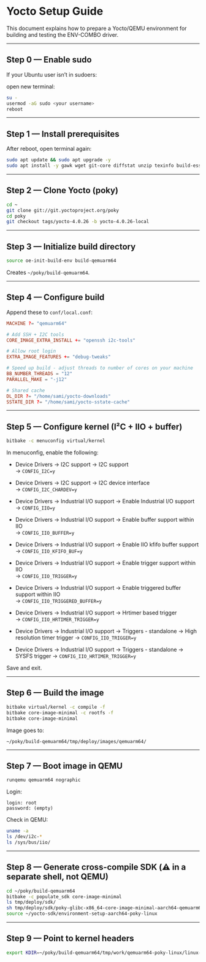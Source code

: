 # Yocto Setup Guide

This document explains how to prepare a Yocto/QEMU environment for building and testing the ENV-COMBO driver.

---

## Step 0 — Enable sudo

If your Ubuntu user isn’t in sudoers:

open new terminal:

```bash
su -
usermod -aG sudo <your username>
reboot
```

---

## Step 1 — Install prerequisites

After reboot, open terminal again:

```bash
sudo apt update && sudo apt upgrade -y
sudo apt install -y gawk wget git-core diffstat unzip texinfo build-essential     chrpath socat cpio python3 python3-pip python3-pexpect xz-utils debianutils     iputils-ping python3-gitpython python3-jinja2 libgl1 libglx-mesa0 libsdl1.2-dev     pylint xterm python3-subunit mesa-common-dev lz4 zstd
```

---

## Step 2 — Clone Yocto (poky)

```bash
cd ~
git clone git://git.yoctoproject.org/poky
cd poky
git checkout tags/yocto-4.0.26 -b yocto-4.0.26-local
```

---

## Step 3 — Initialize build directory

```bash
source oe-init-build-env build-qemuarm64
```

Creates `~/poky/build-qemuarm64`.

---

## Step 4 — Configure build

Append these to `conf/local.conf`:

```conf
MACHINE ?= "qemuarm64"

# Add SSH + I2C tools
CORE_IMAGE_EXTRA_INSTALL += "openssh i2c-tools"

# Allow root login
EXTRA_IMAGE_FEATURES += "debug-tweaks"

# Speed up build - adjust threads to number of cores on your machine
BB_NUMBER_THREADS = "12"
PARALLEL_MAKE = "-j12"

# Shared cache
DL_DIR ?= "/home/sami/yocto-downloads"
SSTATE_DIR ?= "/home/sami/yocto-sstate-cache"
```

---

## Step 5 — Configure kernel (I²C + IIO + buffer)

```bash
bitbake -c menuconfig virtual/kernel
```

In menuconfig, enable the following:

- Device Drivers → I2C support → I2C support  
  → `CONFIG_I2C=y`

- Device Drivers → I2C support → I2C device interface  
  → `CONFIG_I2C_CHARDEV=y`

- Device Drivers → Industrial I/O support → Enable Industrial I/O support  
  → `CONFIG_IIO=y`

- Device Drivers → Industrial I/O support → Enable buffer support within IIO  
  → `CONFIG_IIO_BUFFER=y`

- Device Drivers → Industrial I/O support → Enable IIO kfifo buffer support  
  → `CONFIG_IIO_KFIFO_BUF=y`

- Device Drivers → Industrial I/O support → Enable trigger support within IIO  
  → `CONFIG_IIO_TRIGGER=y`

- Device Drivers → Industrial I/O support → Enable triggered buffer support within IIO  
  → `CONFIG_IIO_TRIGGERED_BUFFER=y`

- Device Drivers → Industrial I/O support → Hrtimer based trigger  
  → `CONFIG_IIO_HRTIMER_TRIGGER=y`

- Device Drivers → Industrial I/O support → Triggers - standalone → High resolution timer trigger 
  → `CONFIG_IIO_TRIGGER=y`

- Device Drivers → Industrial I/O support → Triggers - standalone → SYSFS trigger 
  → `CONFIG_IIO_HRTIMER_TRIGGER=y`

Save and exit.

---

## Step 6 — Build the image

```bash
bitbake virtual/kernel -c compile -f
bitbake core-image-minimal -c rootfs -f
bitbake core-image-minimal
```

Image goes to:

```
~/poky/build-qemuarm64/tmp/deploy/images/qemuarm64/
```

---

## Step 7 — Boot image in QEMU

```bash
runqemu qemuarm64 nographic
```

Login:

```
login: root
password: (empty)
```

Check in QEMU:

```bash
uname -a
ls /dev/i2c-*
ls /sys/bus/iio/
```

---

## Step 8 — Generate cross-compile SDK (⚠️ in a separate shell, not QEMU)

```bash
cd ~/poky/build-qemuarm64
bitbake -c populate_sdk core-image-minimal
ls tmp/deploy/sdk/
sh tmp/deploy/sdk/poky-glibc-x86_64-core-image-minimal-aarch64-qemuarm64-toolchain-4.0.26.sh -d ~/yocto-sdk
source ~/yocto-sdk/environment-setup-aarch64-poky-linux
```

---

## Step 9 — Point to kernel headers

```bash
export KDIR=~/poky/build-qemuarm64/tmp/work/qemuarm64-poky-linux/linux-yocto/*/linux-qemuarm64-standard-build
```
